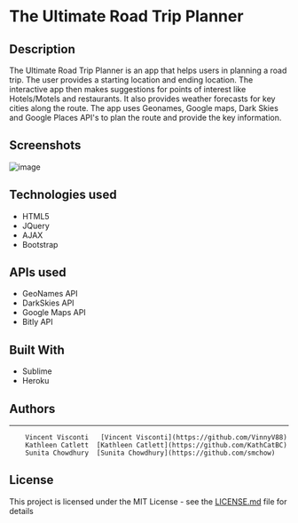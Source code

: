 # The Ultimate Road Trip Planner


## Description
The Ultimate Road Trip Planner is an app that helps users in planning a road trip. The user provides a starting location and ending location. The interactive app then makes suggestions for points of interest like Hotels/Motels and restaurants. It also provides weather forecasts for key cities along the route. The app  uses Geonames, Google maps, Dark Skies and Google Places  API's to plan the route and provide the key information.

## Screenshots
![image](https://cloud.githubusercontent.com/assets/20932574/21952147/cf5b8b04-d9e2-11e6-8962-3a665cf8079a.png)

## Technologies used
- HTML5
- JQuery
- AJAX
- Bootstrap

## APIs used
* GeoNames API
* DarkSkies API
* Google Maps API
* Bitly API

## Built With
* Sublime 
* Heroku 

## Authors

* **

        Vincent Visconti   [Vincent Visconti](https://github.com/VinnyV88)
        Kathleen Catlett  [Kathleen Catlett](https://github.com/KathCatBC)
        Sunita Chowdhury  [Sunita Chowdhury](https://github.com/smchow)



## License

This project is licensed under the MIT License - see the [LICENSE.md](LICENSE.md) file for details






